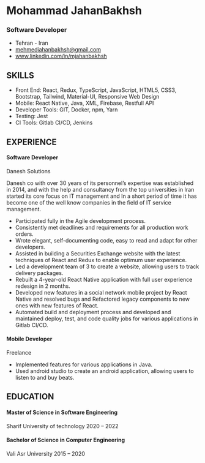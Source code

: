 <h1>Mohammad JahanBakhsh</h1>
<h3>Software Developer</h3>

- Tehran - Iran
- mehmedjahanbakhsh@gmail.com
- www.linkedin.com/in/mjahanbakhsh

<h2>SKILLS</h2>

- Front End: React, Redux, TypeScript, JavaScript, HTML5, CSS3, Bootstrap, Tailwind, Material-UI, Responsive Web Design
- Mobile: React Native, Java, XML, Firebase, Restfull API
- Developer Tools: GIT, Docker, npm, Yarn
- Testing: Jest
- CI Tools: Gitlab CI/CD, Jenkins

<h2>EXPERIENCE</h2>

<h4>Software Developer</h4> Danesh Solutions

Danesh co with over 30 years of its personnel’s expertise was established in 2014, and with the help and consultancy from
the top universities in Iran started its core focus on IT management and In a short period of time it has become one of the
well know companies in the field of IT service management.

- Participated fully in the Agile development process.
- Consistently met deadlines and requirements for all production work orders.
- Wrote elegant, self-documenting code, easy to read and adapt for other developers.
- Assisted in building a Securities Exchange website with the latest techniques of React and Redux to enable optimum user
experience.
- Led a development team of 3 to create a website, allowing users to track delivery packages.
- Rebuilt a 4-year-old React Native application with full user experience redesign in 2 months.
- Developed new features in a social network mobile project by React Native and resolved bugs and Refactored legacy
components to new ones with new features of React.
- Automated build and deployment process and developed and maintained deploy, test, and code quality jobs for various
applications in Gitlab CI/CD.


<h4>Mobile Developer</h4> Freelance

- Implemented features for various applications in Java.
- Used android studio to create an android application, allowing users to listen to and buy beats.

<h2>EDUCATION</h2>

<h4>Master of Science in Software Engineering</h4>
Sharif University of technology  2020 – 2022

<h4>Bachelor of Science in Computer Engineering</h4>
Vali Asr University  2015 – 2020

